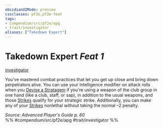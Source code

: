 ```yaml
---
obsidianUIMode: preview
cssclasses: pf2e,pf2e-feat
tags:
- compendium/src/pf2e/apg
- trait/investigator
aliases: ["Takedown Expert"]
---
```

# Takedown Expert  *Feat 1*  
[investigator](rules/traits/investigator-apg.md "Investigator Class Trait")  


You've mastered combat practices that let you get up close and bring down perpetrators alive. You can use your Intelligence modifier on attack rolls when you [Devise a Stratagem](rules/actions/devise-a-stratagem-apg.md) if you're using a weapon of the club group in one hand (like a club, staff, or sap), in addition to the usual weapons, and those [Strikes](rules/actions/strike.md) qualify for your strategic strike. Additionally, you can make any of your [Strikes](rules/actions/strike.md) nonlethal without taking the normal –2 penalty.

*Source: Advanced Player's Guide p. 60*  
%% #compendium/src/pf2e/apg #trait/investigator %%